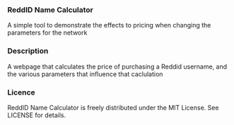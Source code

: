 ### ReddID Name Calculator

A simple tool to demonstrate the effects to pricing when changing the parameters for the network

### Description

A webpage that calculates the price of purchasing a Reddid username, and the various parameters that influence that caclulation

### Licence

ReddID Name Calculator is freely distributed under the MIT License. See LICENSE for details.